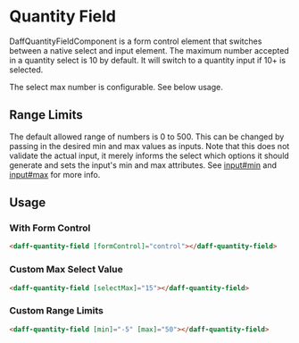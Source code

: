 # Quantity Field
DaffQuantityFieldComponent is a form control element that switches between a native select and input element. The maximum number accepted in a quantity select is 10 by default. It will switch to a quantity input if 10+ is selected.

The select max number is configurable. See below usage.

## Range Limits
The default allowed range of numbers is 0 to 500. This can be changed by passing in the desired min and max values as inputs. Note that this does not validate the actual input, it merely informs the select which options it should generate and sets the input's min and max attributes. See [input#min](https://developer.mozilla.org/en-US/docs/Web/HTML/Element/input/number#min) and [input#max](https://developer.mozilla.org/en-US/docs/Web/HTML/Element/input/number#max) for more info.

## Usage

### With Form Control

```html
<daff-quantity-field [formControl]="control"></daff-quantity-field>
```

### Custom Max Select Value
```html
<daff-quantity-field [selectMax]="15"></daff-quantity-field>
```

### Custom Range Limits
```html
<daff-quantity-field [min]="-5" [max]="50"></daff-quantity-field>
```
